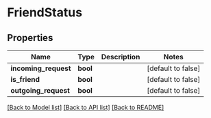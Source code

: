 # FriendStatus

## Properties

Name | Type | Description | Notes
------------ | ------------- | ------------- | -------------
**incoming_request** | **bool** |  | [default to false]
**is_friend** | **bool** |  | [default to false]
**outgoing_request** | **bool** |  | [default to false]

[[Back to Model list]](../README.md#documentation-for-models) [[Back to API list]](../README.md#documentation-for-api-endpoints) [[Back to README]](../README.md)


